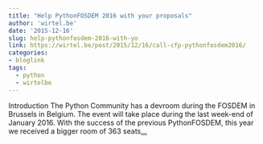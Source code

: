 ```yaml
---
title: "Help PythonFOSDEM 2016 with your proposals"
author: 'wirtel.be'
date: '2015-12-16'
slug: help-pythonfosdem-2016-with-yo
link: https://wirtel.be/post/2015/12/16/call-cfp-pythonfosdem2016/
categories:
- bloglink
tags:
  - python
  - wirtelbe
---
```


Introduction The Python Community has a devroom during the FOSDEM in Brussels in Belgium. The event will take place during the last week-end of January 2016. With the success of the previous PythonFOSDEM, this year we received a bigger room of 363 seats[... <i class="fas fa-external-link-alt"></i>](https://wirtel.be/post/2015/12/16/call-cfp-pythonfosdem2016/)

